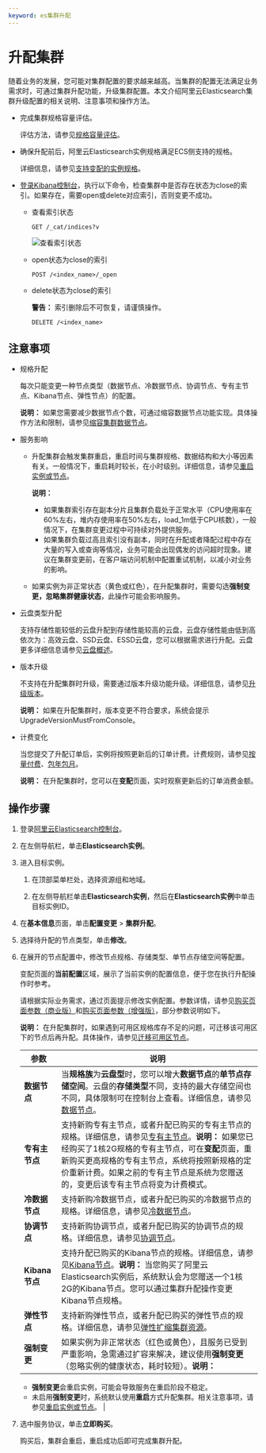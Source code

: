 ```yaml
---
keyword: es集群升配
---
```


# 升配集群

随着业务的发展，您可能对集群配置的要求越来越高。当集群的配置无法满足业务需求时，可通过集群升配功能，升级集群配置。本文介绍阿里云Elasticsearch集群升级配置的相关说明、注意事项和操作方法。

-   完成集群规格容量评估。

    评估方法，请参见[规格容量评估](/cn.zh-CN/Elasticsearch/快速购买/规格容量评估.md)。

-   确保升配前后，阿里云Elasticsearch实例规格满足ECS侧支持的规格。

    详细信息，请参见[支持变配的实例规格](/cn.zh-CN/实例/升降配实例/支持变配的实例规格.md)。

-   [登录Kibana控制台](/cn.zh-CN/Elasticsearch/可视化控制/Kibana/登录Kibana控制台.md)，执行以下命令，检查集群中是否存在状态为close的索引。如果存在，需要open或delete对应索引，否则变更不成功。
    -   查看索引状态

        ```
        GET /_cat/indices?v
        ```

        ![查看索引状态](https://static-aliyun-doc.oss-accelerate.aliyuncs.com/assets/img/zh-CN/7521954161/p244657.png)

    -   open状态为close的索引

        ```
        POST /<index_name>/_open
        ```

    -   delete状态为close的索引

        **警告：** 索引删除后不可恢复，请谨慎操作。

        ```
        DELETE /<index_name>
        ```


## 注意事项

-   规格升配

    每次只能变更一种节点类型（数据节点、冷数据节点、协调节点、专有主节点、Kibana节点、弹性节点）的配置。

    **说明：** 如果您需要减少数据节点个数，可通过缩容数据节点功能实现。具体操作方法和限制，请参见[缩容集群数据节点](/cn.zh-CN/Elasticsearch/升降配实例/缩容集群数据节点.md)。

-   服务影响
    -   升配集群会触发集群重启，重启时间与集群规格、数据结构和大小等因素有关。一般情况下，重启耗时较长，在小时级别。详细信息，请参见[重启实例或节点](/cn.zh-CN/Elasticsearch/实例管理/重启实例或节点.md)。

        **说明：**

        -   如果集群索引存在副本分片且集群负载处于正常水平（CPU使用率在60%左右，堆内存使用率在50%左右，load\_1m低于CPU核数），一般情况下，在集群变更过程中可持续对外提供服务。
        -   如果集群负载过高且索引没有副本，同时在升配或者降配过程中存在大量的写入或查询等情况，业务可能会出现偶发的访问超时现象。建议在集群变更前，在客户端访问机制中配置重试机制，以减小对业务的影响。
    -   如果实例为非正常状态（黄色或红色），在升配集群时，需要勾选**强制变更，忽略集群健康状态**，此操作可能会影响服务。
-   云盘类型升配

    支持存储性能较低的云盘升配到存储性能较高的云盘，云盘存储性能由低到高依次为：高效云盘、SSD云盘、ESSD云盘，您可以根据需求进行升配。云盘更多详细信息请参见[云盘概述](/cn.zh-CN/块存储/块存储介绍/云盘概述.md)。

-   版本升级

    不支持在升配集群时升级，需要通过版本升级功能升级。详细信息，请参见[升级版本](/cn.zh-CN/Elasticsearch/版本升级/升级版本.md)。

    **说明：** 如果在升配集群时，版本变更不符合要求，系统会提示UpgradeVersionMustFromConsole。

-   计费变化

    当您提交了升配订单后，实例将按照更新后的订单计费。计费规则，请参见[按量付费](/cn.zh-CN/产品定价/计费方式/按量付费.md)、[包年包月](/cn.zh-CN/产品定价/计费方式/包年包月.md)。

    **说明：** 在升配集群时，您可以在**变配**页面，实时观察更新后的订单消费金额。


## 操作步骤

1.  登录[阿里云Elasticsearch控制台](https://elasticsearch.console.aliyun.com/#/home)。

2.  在左侧导航栏，单击**Elasticsearch实例**。

3.  进入目标实例。

    1.  在顶部菜单栏处，选择资源组和地域。

    2.  在左侧导航栏单击**Elasticsearch实例**，然后在**Elasticsearch实例**中单击目标实例ID。

4.  在**基本信息**页面，单击**配置变更** \> **集群升配**。

5.  选择待升配的节点类型，单击**修改**。

6.  在展开的节点配置中，修改节点规格、存储类型、单节点存储空间等配置。

    变配页面的**当前配置**区域，展示了当前实例的配置信息，便于您在执行升配操作时参考。

    请根据实际业务需求，通过页面提示修改实例配置。参数详情，请参见[购买页面参数（商业版）](/cn.zh-CN/Elasticsearch/快速购买/购买页面参数（商业版）.md)和[购买页面参数（增强版）](/cn.zh-CN/Elasticsearch/快速购买/购买页面参数（增强版）.md)，部分参数说明如下。

    **说明：** 在升配集群时，如果遇到可用区规格库存不足的问题，可迁移该可用区下的节点后再升配。具体操作，请参见[迁移可用区节点](/cn.zh-CN/Elasticsearch/数据迁移/迁移可用区节点.md)。

    |参数|说明|
    |--|--|
    |**数据节点**|当**规格族**为**云盘型**时，您可以增大**数据节点**的**单节点存储空间**。云盘的**存储类型**不同，支持的最大存储空间也不同，具体限制可在控制台上查看。详细信息，请参见[数据节点](/cn.zh-CN/Elasticsearch/快速购买/购买页面参数（商业版）.md)。|
    |**专有主节点**|支持新购专有主节点，或者升配已购买的专有主节点的规格。详细信息，请参见[专有主节点](/cn.zh-CN/Elasticsearch/快速购买/购买页面参数（商业版）.md)。**说明：** 如果您已经购买了1核2G规格的专有主节点，可在**变配**页面，重新购买更高规格的专有主节点，系统将按照新规格的定价重新计费。如果之前的专有主节点是系统为您赠送的，变更后该专有主节点将变为计费模式。 |
    |**冷数据节点**|支持新购冷数据节点，或者升配已购买的冷数据节点的规格。详细信息，请参见[冷数据节点](/cn.zh-CN/Elasticsearch/快速购买/购买页面参数（商业版）.mdsection_mop_5vw_40t)。|
    |**协调节点**|支持新购协调节点，或者升配已购买的协调节点的规格。详细信息，请参见[协调节点](/cn.zh-CN/Elasticsearch/快速购买/购买页面参数（商业版）.md)。|
    |**Kibana节点**|支持升配已购买的Kibana节点的规格。详细信息，请参见[Kibana节点](/cn.zh-CN/Elasticsearch/快速购买/购买页面参数（商业版）.md)。**说明：** 当您购买了阿里云Elasticsearch实例后，系统默认会为您赠送一个1核2G的Kibana节点。您可以通过集群升配操作变更Kibana节点规格。 |
    |**弹性节点**|支持新购弹性节点，或者升配已购买的弹性节点的规格。详细信息，请参见[弹性扩缩集群资源](/cn.zh-CN/Elasticsearch/升降配实例/弹性扩缩集群资源.md)。|
    |**强制变更**|如果实例为非正常状态（红色或黄色），且服务已受到严重影响，急需通过扩容来解决，建议使用**强制变更**（忽略实例的健康状态，耗时较短）。**说明：**

    -   **强制变更**会重启实例，可能会导致服务在重启阶段不稳定。
    -   未启用**强制变更**时，系统默认使用**重启**方式升配集群。相关注意事项，请参见[重启实例或节点](/cn.zh-CN/Elasticsearch/实例管理/重启实例或节点.md)。 |

7.  选中服务协议，单击**立即购买**。

    购买后，集群会重启，重启成功后即可完成集群升配。


